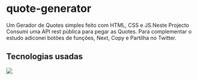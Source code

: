 # quote-generator
<p>Um Gerador de Quotes simples feito com HTML, CSS e JS.Neste Projecto Consumi uma API rest pública para pegar as Quotes. Para complementar o estudo adiconei botões de funções, Next, Copy e Partilha no Twitter.</p>

## Tecnologias usadas
<img src="https://img.shields.io/badge/-Gmail-%23333?style=for-the-badge&logo=gmail&logoColor=white" target="_blank">

